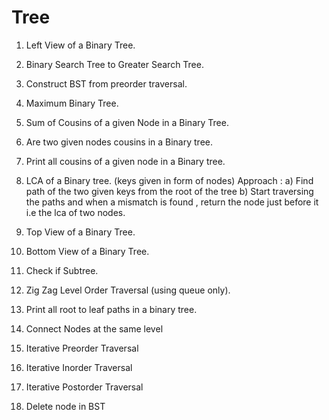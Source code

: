 # Tree

1) Left View of a Binary Tree.

2) Binary Search Tree to Greater Search Tree.

3) Construct BST from preorder traversal.

4) Maximum Binary Tree.

5) Sum of Cousins of a given Node in a Binary Tree.

6) Are two given nodes cousins in a Binary tree.

7) Print all cousins of a given node in a Binary tree.

8) LCA of a Binary tree. (keys given in form of nodes)
    Approach : a) Find path of the two given keys from the root of the tree
               b) Start traversing the paths and when a mismatch is found , return the node just before it i.e the lca of two nodes.
               
               
9) Top View of a Binary Tree.

10) Bottom View of a Binary Tree. 

11) Check if Subtree.

12) Zig Zag Level Order Traversal (using queue only).

13) Print all root to leaf paths in a binary tree.

14) Connect Nodes at the same level

15) Iterative Preorder Traversal

16) Iterative Inorder Traversal

17) Iterative Postorder Traversal

18) Delete node in BST
